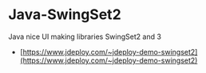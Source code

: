 # Java-SwingSet2
Java nice UI making libraries SwingSet2 and 3

- [https://www.jdeploy.com/~jdeploy-demo-swingset2](https://www.jdeploy.com/~jdeploy-demo-swingset2)
